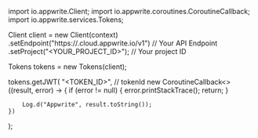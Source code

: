 import io.appwrite.Client;
import io.appwrite.coroutines.CoroutineCallback;
import io.appwrite.services.Tokens;

Client client = new Client(context)
    .setEndpoint("https://<REGION>.cloud.appwrite.io/v1") // Your API Endpoint
    .setProject("<YOUR_PROJECT_ID>"); // Your project ID

Tokens tokens = new Tokens(client);

tokens.getJWT(
    "<TOKEN_ID>", // tokenId 
    new CoroutineCallback<>((result, error) -> {
        if (error != null) {
            error.printStackTrace();
            return;
        }

        Log.d("Appwrite", result.toString());
    })
);

